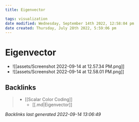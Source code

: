 ```yaml
---
title: Eigenvector

tags: visualization 
date modified: Wednesday, September 14th 2022, 12:58:04 pm
date created: Thursday, July 28th 2022, 5:59:06 pm
---
```


# Eigenvector
- ![[assets/Screenshot 2022-09-14 at 12.57.34 PM.png]]
- ![[assets/Screenshot 2022-09-14 at 12.58.01 PM.png]]

## Backlinks

> - [[Scalar Color Coding]]
>   - [[.md|Eigenvector]]

_Backlinks last generated 2022-09-14 13:06:49_
